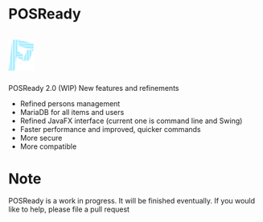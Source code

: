# POSReady <br><br><img src="src/res/poslogo2.png" height="10%" width="10%" style="align:right" />
POSReady 2.0 (WIP)
New features and refinements
- Refined persons management
- MariaDB for all items and users
- Refined JavaFX interface (current one is command line and Swing)
- Faster performance and improved, quicker commands
- More secure 
- More compatible
<h1>Note</h1>
<p>POSReady is a work in progress. It will be finished eventually. If you would like to help, please file a pull request</p>
